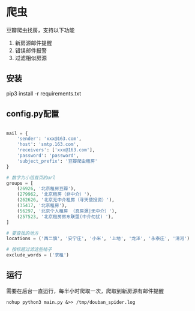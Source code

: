 # 爬虫

豆瓣爬虫找房，支持以下功能

1. 新房源邮件提醒
2. 错误邮件报警
3. 过滤相似房源

## 安装
pip3 install -r requirements.txt

## config.py配置

```py

mail = {
    'sender': 'xxx@163.com',
    'host': 'smtp.163.com',
    'receivers': ['xxx@163.com'],
    'password': 'password',
    'subject_prefix': '豆瓣爬虫租房'
}

# 数字为小组首页的url
groups = [
    (26926, '北京租房豆瓣'),
    (279962, '北京租房（非中介）'),
    (262626, '北京无中介租房（寻天使投资）'),
    (35417, '北京租房'),
    (56297, '北京个人租房 （真房源|无中介）'),
    (257523, '北京租房房东联盟(中介勿扰) '),
]

# 要查找的地方
locations = ('西二旗', '安宁庄', '小米', '上地', '龙泽', '永泰庄', '清河')

# 按标题过滤这些帖子
exclude_words = ('求租')
```

## 运行
需要在后台一直运行，每半小时爬取一次，爬取到新房源有邮件提醒

```
nohup python3 main.py &>> /tmp/douban_spider.log
```